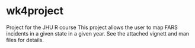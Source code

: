 # wk4project
Project for the JHU R course
This project allows the user to map FARS incidents in a given state in a given year. See the attached vignett and man files for details.
